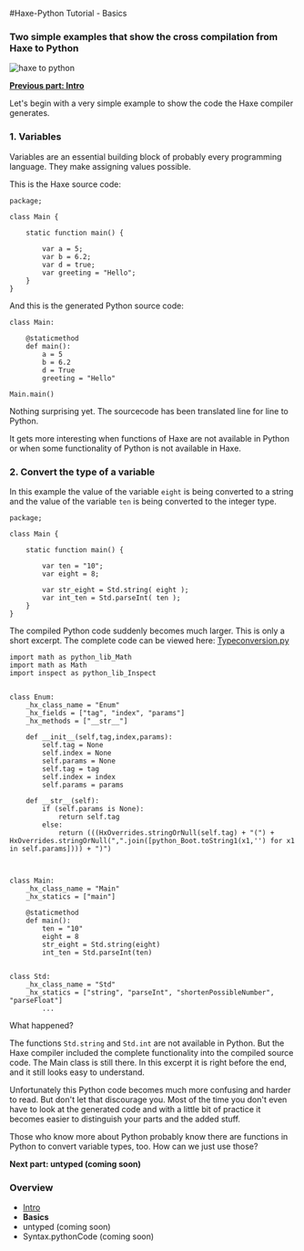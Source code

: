#Haxe-Python Tutorial - Basics

<h3>Two simple examples that show the cross compilation from Haxe to Python</h3>

![haxe to python](https://i.imgsafe.org/63afc9b8fb.png)

**[Previous part: Intro](https://steemit.com/programming/@kkaos/haxe-python-tutorial-intro)**

Let's begin with a very simple example to show the code the Haxe compiler generates.

<h3>1. Variables</h3>

Variables are an essential building block of probably every programming language. They make assigning values possible.

This is the Haxe source code:

    package;
    
    class Main {
    	
    	static function main() {
    		
    		var a = 5;
    		var b = 6.2;
    		var d = true;
    		var greeting = "Hello";
    	}
    }
                
And this is the generated Python source code:

    class Main:
    
    	@staticmethod
    	def main():
    		a = 5
    		b = 6.2
    		d = True
    		greeting = "Hello"
    
    Main.main()
    
Nothing surprising yet. The sourcecode has been translated line for line to Python.

It gets more interesting when functions of Haxe are not available in Python or when some functionality of Python is not available in Haxe.

<h3>2. Convert the type of a variable</h3>

In this example the value of the variable `eight` is being converted to a string and the value of the variable `ten` is being converted to the integer type. 

    package;
    
    class Main {
    
    	static function main() {
    		
    		var ten = "10";
    		var eight = 8;
    		
    		var str_eight = Std.string( eight );
    		var int_ten = Std.parseInt( ten );
    	}
    }
    

The compiled Python code suddenly becomes much larger. This is only a short excerpt. The complete code can be viewed here: [Typeconversion.py](https://github.com/ustutz/HaxePython_tutorial/blob/master/code/2_Type_conversion/bin/Typeconversion.py) 

    import math as python_lib_Math
    import math as Math
    import inspect as python_lib_Inspect
    
    
    class Enum:
    	_hx_class_name = "Enum"
    	_hx_fields = ["tag", "index", "params"]
    	_hx_methods = ["__str__"]
    
    	def __init__(self,tag,index,params):
    		self.tag = None
    		self.index = None
    		self.params = None
    		self.tag = tag
    		self.index = index
    		self.params = params
    
    	def __str__(self):
    		if (self.params is None):
    			return self.tag
    		else:
    			return (((HxOverrides.stringOrNull(self.tag) + "(") + HxOverrides.stringOrNull(",".join([python_Boot.toString1(x1,'') for x1 in self.params]))) + ")")
    
    
    
    class Main:
    	_hx_class_name = "Main"
    	_hx_statics = ["main"]
    
    	@staticmethod
    	def main():
    		ten = "10"
    		eight = 8
    		str_eight = Std.string(eight)
    		int_ten = Std.parseInt(ten)
    
    
    class Std:
    	_hx_class_name = "Std"
    	_hx_statics = ["string", "parseInt", "shortenPossibleNumber", "parseFloat"]
            ...

What happened?

The functions `Std.string` and `Std.int` are not available in Python. But the Haxe compiler included the complete functionality into the compiled source code. The Main class is still there. In this excerpt it is right before the end, and it still looks easy to understand.

Unfortunately this Python code becomes much more confusing and harder to read. But don't let that discourage you. Most of the time you don't even have to look at the generated code and with a little bit of practice it becomes easier to distinguish your parts and the added stuff.

Those who know more about Python probably know there are functions in Python to convert variable types, too. How can we just use those?

**Next part: untyped (coming soon)**
        
<h3>Overview</h3>

* [Intro](https://steemit.com/programming/@kkaos/haxe-python-tutorial-intro)
* **Basics**
* untyped (coming soon)
* Syntax.pythonCode (coming soon)
